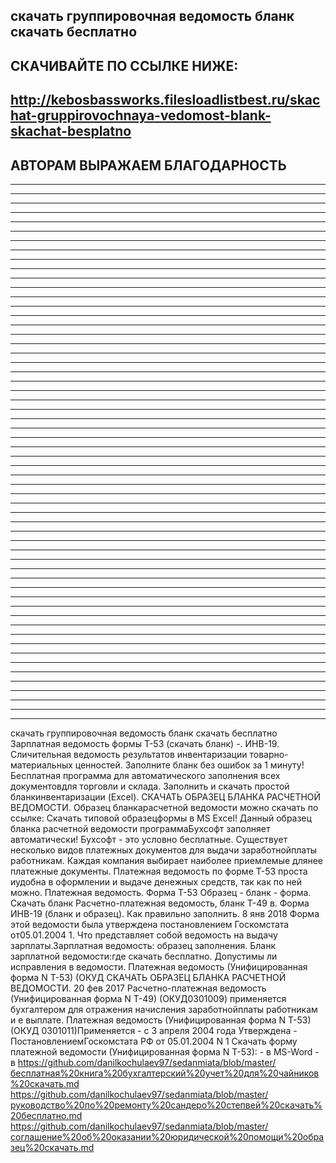 скачать группировочная ведомость бланк скачать бесплатно
--------------------------------------------------
СКАЧИВАЙТЕ ПО ССЫЛКЕ НИЖЕ:
--------------------------------------------------
http://kebosbassworks.filesloadlistbest.ru/skachat-gruppirovochnaya-vedomost-blank-skachat-besplatno
--------------------------------------------------
АВТОРАМ ВЫРАЖАЕМ БЛАГОДАРНОСТЬ
--------------------------------------------------
--------------------------------------------------
--------------------------------------------------
--------------------------------------------------
--------------------------------------------------
--------------------------------------------------
--------------------------------------------------
--------------------------------------------------
--------------------------------------------------
--------------------------------------------------
--------------------------------------------------
--------------------------------------------------
--------------------------------------------------
--------------------------------------------------
--------------------------------------------------
--------------------------------------------------
--------------------------------------------------
--------------------------------------------------
--------------------------------------------------
--------------------------------------------------
--------------------------------------------------
--------------------------------------------------
--------------------------------------------------
--------------------------------------------------
--------------------------------------------------
--------------------------------------------------
--------------------------------------------------
--------------------------------------------------
--------------------------------------------------
--------------------------------------------------
--------------------------------------------------
--------------------------------------------------
--------------------------------------------------
--------------------------------------------------
--------------------------------------------------
--------------------------------------------------
--------------------------------------------------
--------------------------------------------------
--------------------------------------------------
--------------------------------------------------
--------------------------------------------------
--------------------------------------------------
--------------------------------------------------
--------------------------------------------------
--------------------------------------------------
--------------------------------------------------
--------------------------------------------------
--------------------------------------------------
--------------------------------------------------
--------------------------------------------------
--------------------------------------------------
--------------------------------------------------
--------------------------------------------------
--------------------------------------------------
--------------------------------------------------
--------------------------------------------------
--------------------------------------------------
--------------------------------------------------
--------------------------------------------------
скачать группировочная ведомость бланк скачать бесплатно Зарплатная ведомость формы Т-53 (скачать бланк) -. ИНВ-19. Сличительная ведомость результатов инвентаризации товарно-материальных ценностей. Заполните бланк без ошибок за 1 минуту!Бесплатная программа для автоматического заполнения всех документовдля торговли и склада.  Заполнить и скачать простой бланкинвентаризации (Excel). СКАЧАТЬ ОБРАЗЕЦ БЛАНКА РАСЧЕТНОЙ ВЕДОМОСТИ. Образец бланкарасчетной ведомости можно скачать по ссылке: Скачать типовой образецформы в MS Excel! Данный образец бланка расчетной ведомости программаБухсофт заполняет автоматически! Бухсофт - это условно бесплатные. Существует несколько видов платежных документов для выдачи заработнойплаты работникам. Каждая компания выбирает наиболее приемлемые длянее платежные документы. Платежная ведомость по форме Т-53 проста иудобна в оформлении и выдаче денежных средств, так как по ней можно. Платежная ведомость. Форма Т-53  Образец - бланк - форма. Скачать бланк Расчетно-платежная ведомость, бланк Т-49 в. Форма ИНВ-19 (бланк и образец). Как правильно заполнить. 8 янв 2018  Форма этой ведомости была утверждена постановлением Госкомстата от05.01.2004  1. Что представляет собой ведомость на выдачу зарплаты.Зарплатная ведомость: образец заполнения. Бланк зарплатной ведомости:где скачать бесплатно. Допустимы ли исправления в ведомости. Платежная ведомость (Унифицированная форма N Т-53) (ОКУД
СКАЧАТЬ ОБРАЗЕЦ БЛАНКА РАСЧЕТНОЙ ВЕДОМОСТИ. 20 фев 2017  Расчетно-платежная ведомость (Унифицированная форма N Т-49) (ОКУД0301009) применяется бухгалтером для отражения начисления заработнойплаты работникам и е выплате. Платежная ведомость (Унифицированная форма N Т-53) (ОКУД 0301011)Применяется - с 3 апреля 2004 года Утверждена - ПостановлениемГоскомстата РФ от 05.01.2004 N 1 Скачать форму платежной ведомости (Унифицированная форма N Т-53): - в MS-Word - в
https://github.com/danilkochulaev97/sedanmiata/blob/master/бесплатная%20книга%20бухгалтерский%20учет%20для%20чайников%20скачать.md
https://github.com/danilkochulaev97/sedanmiata/blob/master/руководство%20по%20ремонту%20сандеро%20степвей%20скачать%20бесплатно.md
https://github.com/danilkochulaev97/sedanmiata/blob/master/соглашение%20об%20оказании%20юридической%20помощи%20образец%20скачать.md